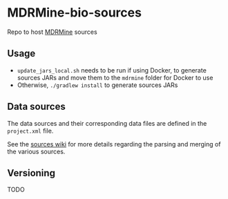 # MDRMine-bio-sources

Repo to host [MDRMine](https://github.com/ecrin-github/mdrmine) sources

## Usage

- `update_jars_local.sh` needs to be run if using Docker, to generate sources JARs and move them to the `mdrmine` folder for Docker to use
- Otherwise, `./gradlew install` to generate sources JARs

## Data sources
The data sources and their corresponding data files are defined in the `project.xml` file.

See the [sources wiki](https://github.com/ecrin-github/mdrmine-bio-sources/wiki) for more details regarding the parsing and merging of the various sources.

## Versioning
TODO